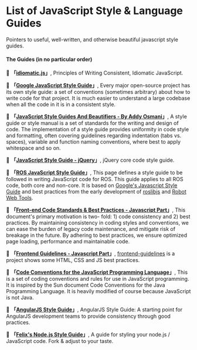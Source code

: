 List of JavaScript Style & Language Guides
==========================================

Pointers to useful, well-written, and otherwise beautiful javascript style guides.



#### The Guides (in no particular order)

:link: **「[idiomatic.js](https://github.com/rwaldron/idiomatic.js)」**, Principles of Writing Consistent, Idiomatic JavaScript.

:link: **「[Google JavaScript Style Guide](http://google-styleguide.googlecode.com/svn/trunk/javascriptguide.xml)」**, Every major open-source project has its own style guide: a set of conventions (sometimes arbitrary) about how to write code for that project. It is much easier to understand a large codebase when all the code in it is in a consistent style.

:link: **「[JavaScript Style Guides And Beautifiers - By Addy Osmani](http://addyosmani.com/blog/javascript-style-guides-and-beautifiers/)」**, A style guide or style manual is a set of standards for the writing and design of code. The implementation of a style guide provides uniformity in code style and formatting, often covering guidelines regarding indentation (tabs vs. spaces), variable and function naming conventions, where best to apply whitespace and so on.

:link: **「[JavaScript Style Guide - jQuery](http://contribute.jquery.org/style-guide/js/)」**,  jQuery core code style guide.

:link: **「[ROS JavaScript Style Guide](http://wiki.ros.org/JavaScriptStyleGuide)」**, This page defines a style guide to be followed in writing JavaScript code for ROS. This guide applies to all ROS code, both core and non-core. It is based on [Google's Javascript Style Guide](https://google-styleguide.googlecode.com/svn/trunk/javascriptguide.xml) and best practices from the early development of [roslibjs](http://wiki.ros.org/roslibjs) and [Robot Web Tools](http://www.robotwebtools.org/).

:link: **「[Front-end Code Standards & Best Practices - Javascript Part](http://isobar-idev.github.io/code-standards/#_javascript)」**, This document's primary motivation is two- fold: 1) code consistency and 2) best practices. By maintaining consistency in coding styles and conventions, we can ease the burden of legacy code maintenance, and mitigate risk of breakage in the future. By adhering to best practices, we ensure optimized page loading, performance and maintainable code.

:link: **「[Frontend Guidelines - Javascript Part](https://github.com/bendc/frontend-guidelines#javascript)」**, [frontend-guidelines](https://github.com/bendc/frontend-guidelines) is a project shows some HTML, CSS and JS best practices.

:link: **「[Code Conventions for the JavaScript Programming Language](http://javascript.crockford.com/code.html)」**, This is a set of coding conventions and rules for use in JavaScript programming. It is inspired by the Sun document Code Conventions for the Java Programming Language. It is heavily modified of course because JavaScript is not Java.

:link: **「[AngularJS Style Guide](https://github.com/johnpapa/angularjs-styleguide)」**, AngularJS Style Guide: A starting point for AngularJS development teams to provide consistency through good practices.

:link: **「[Felix's Node.js Style Guide](https://github.com/felixge/node-style-guide)」**, A guide for styling your node.js / JavaScript code. Fork & adjust to your taste.
